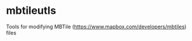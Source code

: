 mbtileutls
==========

Tools for modifying MBTile (https://www.mapbox.com/developers/mbtiles) files
